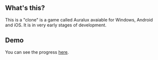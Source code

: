 What's this?
-------------
This is a "clone" is a game called Auralux avaiable for Windows, Android and iOS. It is in very early stages of development.


Demo
----
You can see the progress <a href="http://sam152.github.io/Sams-Auralux-Clone/">here</a>.
